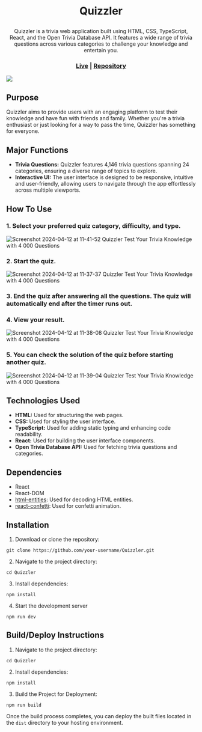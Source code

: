 # <p align="center">Quizzler</p>
<p align="center">
  Quizzler is a trivia web application built using HTML, CSS, TypeScript, React, and the Open Trivia Database API. It features a wide range of trivia questions across various categories to challenge your knowledge and entertain you.
</p>

<h3 align="center">
  <a href="https://Quizzlertrivia.netlify.app">Live</a> | <a href="https://github.com/VriaA/Quizzler">Repository</a>
</h3>

<img align="center" src="https://github.com/VriaA/Quizzler/assets/123843734/c2838197-bb44-43fd-8906-813e73ab3d47" />

## Purpose

Quizzler aims to provide users with an engaging platform to test their knowledge and have fun with friends and family. Whether you're a trivia enthusiast or just looking for a way to pass the time, Quizzler has something for everyone.

## Major Functions

- **Trivia Questions:** Quizzler features 4,146 trivia questions spanning 24 categories, ensuring a diverse range of topics to explore.
- **Interactive UI:** The user interface is designed to be responsive, intuitive and user-friendly, allowing users to navigate through the app effortlessly across multiple viewports.
 
## How To Use

### 1.  Select your preferred quiz category, difficulty, and type.

  ![Screenshot 2024-04-12 at 11-41-52 Quizzler Test Your Trivia Knowledge with 4 000 Questions](https://github.com/VriaA/Quizzler/assets/123843734/dcf845c5-3c3d-48e9-927f-311278d3b539)

### 2. Start the quiz.
   
  ![Screenshot 2024-04-12 at 11-37-37 Quizzler Test Your Trivia Knowledge with 4 000 Questions](https://github.com/VriaA/Quizzler/assets/123843734/d167b8dc-5a27-4e6c-97c6-ed7cf24f657e)

### 3. End the quiz after answering all the questions. The quiz will automatically end after the timer runs out.
   
### 4. View your result.
   
  ![Screenshot 2024-04-12 at 11-38-08 Quizzler Test Your Trivia Knowledge with 4 000 Questions](https://github.com/VriaA/Quizzler/assets/123843734/ac096d45-52e4-4c46-9362-d6dccdd3c452)

### 5. You can check the solution of the quiz before starting another quiz.
    
  ![Screenshot 2024-04-12 at 11-39-04 Quizzler Test Your Trivia Knowledge with 4 000 Questions](https://github.com/VriaA/Quizzler/assets/123843734/8becae4d-77a3-4bd2-ad47-782fe9b52fc1)

## Technologies Used

- **HTML:** Used for structuring the web pages.
- **CSS:** Used for styling the user interface.
- **TypeScript:** Used for adding static typing and enhancing code readability.
- **React:** Used for building the user interface components.
- **Open Trivia Database API:** Used for fetching trivia questions and categories.

## Dependencies

- React
- React-DOM
- [html-entities](https://www.npmjs.com/package/html-entities): Used for decoding HTML entities.
- [react-confetti](https://www.npmjs.com/package/react-confetti): Used for confetti animation.

## Installation

  1. Download or clone the repository:
     
    git clone https://github.com/your-username/Quizzler.git

  2. Navigate to the project directory:

    cd Quizzler

  3. Install dependencies:

    npm install

  4. Start the development server

    npm run dev
    
## Build/Deploy Instructions

  1. Navigate to the project directory:

    cd Quizzler

  2. Install dependencies:

    npm install
    
  3. Build the Project for Deployment:
     
    npm run build

   Once the build process completes, you can deploy the built files located in the `dist` directory to your hosting environment.
